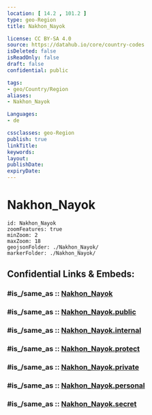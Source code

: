 ```yaml
---
location: [ 14.2 , 101.2 ] 
type: geo-Region
title: Nakhon_Nayok

license: CC BY-SA 4.0
source: https://datahub.io/core/country-codes
isDeleted: false
isReadOnly: false
draft: false
confidential: public

tags:
- geo/Country/Region
aliases:
- Nakhon_Nayok

Languages:
- de

cssclasses: geo-Region
publish: true
linkTitle: 
keywords: 
layout: 
publishDate: 
expiryDate: 
---
```


# Nakhon_Nayok

```leaflet
id: Nakhon_Nayok
zoomFeatures: true 
minZoom: 2 
maxZoom: 18
geojsonFolder: ./Nakhon_Nayok/
markerFolder: ./Nakhon_Nayok/
```


## Confidential Links & Embeds: 

### #is_/same_as :: [Nakhon_Nayok](/_Standards/Earth/Continent/Asia/Asia~South~East/Thailand/Provinces~Thailand/Nakhon_Nayok.md) 

### #is_/same_as :: [Nakhon_Nayok.public](/_public/Earth/Continent/Asia/Asia~South~East/Thailand/Provinces~Thailand/Nakhon_Nayok.public.md) 

### #is_/same_as :: [Nakhon_Nayok.internal](/_internal/Earth/Continent/Asia/Asia~South~East/Thailand/Provinces~Thailand/Nakhon_Nayok.internal.md) 

### #is_/same_as :: [Nakhon_Nayok.protect](/_protect/Earth/Continent/Asia/Asia~South~East/Thailand/Provinces~Thailand/Nakhon_Nayok.protect.md) 

### #is_/same_as :: [Nakhon_Nayok.private](/_private/Earth/Continent/Asia/Asia~South~East/Thailand/Provinces~Thailand/Nakhon_Nayok.private.md) 

### #is_/same_as :: [Nakhon_Nayok.personal](/_personal/Earth/Continent/Asia/Asia~South~East/Thailand/Provinces~Thailand/Nakhon_Nayok.personal.md) 

### #is_/same_as :: [Nakhon_Nayok.secret](/_secret/Earth/Continent/Asia/Asia~South~East/Thailand/Provinces~Thailand/Nakhon_Nayok.secret.md)

